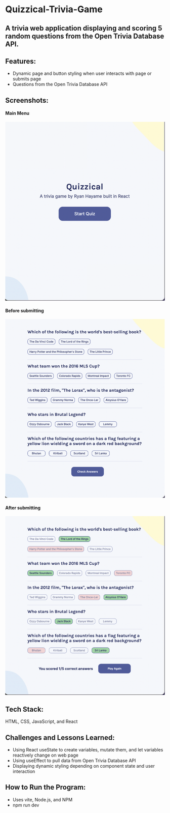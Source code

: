 # Quizzical-Trivia-Game
## A trivia web application displaying and scoring 5 random questions from the Open Trivia Database API.

## Features:
- Dynamic page and button styling when user interacts with page or submits page
- Questions from the Open Trivia Database API

## Screenshots:
#### Main Menu
![](/screenshots/1.png)

#### Before submitting
![](/screenshots/2.png)

#### After submitting
![](/screenshots/3.png)

## Tech Stack:
HTML, CSS, JavaScript, and React

## Challenges and Lessons Learned:
- Using React useState to create variables, mutate them, and let variables reactively change on web page
- Using useEffect to pull data from Open Trivia Database API
- Displaying dynamic styling depending on component state and user interaction

## How to Run the Program:
- Uses vite, Node.js, and NPM
- npm run dev
